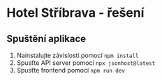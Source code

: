 # Hotel Stříbrava - řešení

## Spuštění aplikace

1. Nainstalujte závislosti pomocí `npm install`
1. Spusťte API server pomocí `npx jsonhost@latest`
1. Spusťte frontend pomocí `npm run dev`
